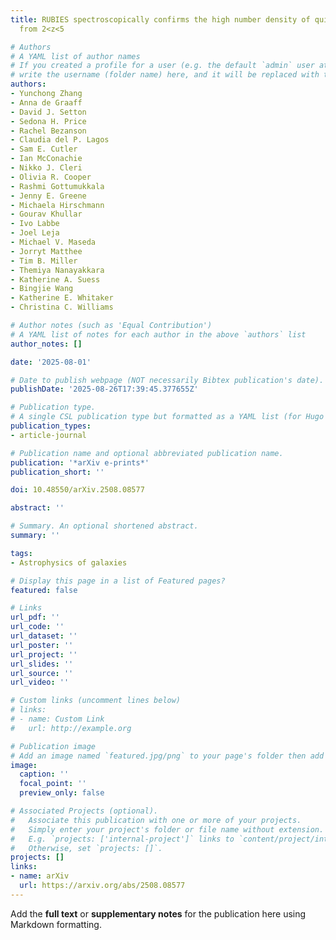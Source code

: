 ```yaml
---
title: RUBIES spectroscopically confirms the high number density of quiescent galaxies
  from 2<z<5

# Authors
# A YAML list of author names
# If you created a profile for a user (e.g. the default `admin` user at `content/authors/admin/`), 
# write the username (folder name) here, and it will be replaced with their full name and linked to their profile.
authors:
- Yunchong Zhang
- Anna de Graaff
- David J. Setton
- Sedona H. Price
- Rachel Bezanson
- Claudia del P. Lagos
- Sam E. Cutler
- Ian McConachie
- Nikko J. Cleri
- Olivia R. Cooper
- Rashmi Gottumukkala
- Jenny E. Greene
- Michaela Hirschmann
- Gourav Khullar
- Ivo Labbe
- Joel Leja
- Michael V. Maseda
- Jorryt Matthee
- Tim B. Miller
- Themiya Nanayakkara
- Katherine A. Suess
- Bingjie Wang
- Katherine E. Whitaker
- Christina C. Williams

# Author notes (such as 'Equal Contribution')
# A YAML list of notes for each author in the above `authors` list
author_notes: []

date: '2025-08-01'

# Date to publish webpage (NOT necessarily Bibtex publication's date).
publishDate: '2025-08-26T17:39:45.377655Z'

# Publication type.
# A single CSL publication type but formatted as a YAML list (for Hugo requirements).
publication_types:
- article-journal

# Publication name and optional abbreviated publication name.
publication: '*arXiv e-prints*'
publication_short: ''

doi: 10.48550/arXiv.2508.08577

abstract: ''

# Summary. An optional shortened abstract.
summary: ''

tags:
- Astrophysics of galaxies

# Display this page in a list of Featured pages?
featured: false

# Links
url_pdf: ''
url_code: ''
url_dataset: ''
url_poster: ''
url_project: ''
url_slides: ''
url_source: ''
url_video: ''

# Custom links (uncomment lines below)
# links:
# - name: Custom Link
#   url: http://example.org

# Publication image
# Add an image named `featured.jpg/png` to your page's folder then add a caption below.
image:
  caption: ''
  focal_point: ''
  preview_only: false

# Associated Projects (optional).
#   Associate this publication with one or more of your projects.
#   Simply enter your project's folder or file name without extension.
#   E.g. `projects: ['internal-project']` links to `content/project/internal-project/index.md`.
#   Otherwise, set `projects: []`.
projects: []
links:
- name: arXiv
  url: https://arxiv.org/abs/2508.08577
---
```


Add the **full text** or **supplementary notes** for the publication here using Markdown formatting.
